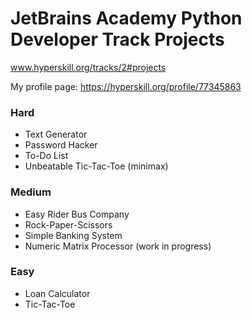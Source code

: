 # JetBrains Academy Python Developer Track Projects


www.hyperskill.org/tracks/2#projects

My profile page: https://hyperskill.org/profile/77345863

### Hard
* Text Generator
* Password Hacker
* To-Do List
* Unbeatable Tic-Tac-Toe (minimax)

### Medium
* Easy Rider Bus Company
* Rock-Paper-Scissors
* Simple Banking System
* Numeric Matrix Processor (work in progress)

### Easy
* Loan Calculator
* Tic-Tac-Toe





